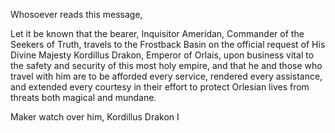 Whosoever reads this message,

Let it be known that the bearer, Inquisitor Ameridan, Commander of the Seekers of Truth, travels to the Frostback Basin on the official request of His Divine Majesty Kordillus Drakon, Emperor of Orlais, upon business vital to the safety and security of this most holy empire, and that he and those who travel with him are to be afforded every service, rendered every assistance, and extended every courtesy in their effort to protect Orlesian lives from threats both magical and mundane.

Maker watch over him,
Kordillus Drakon I